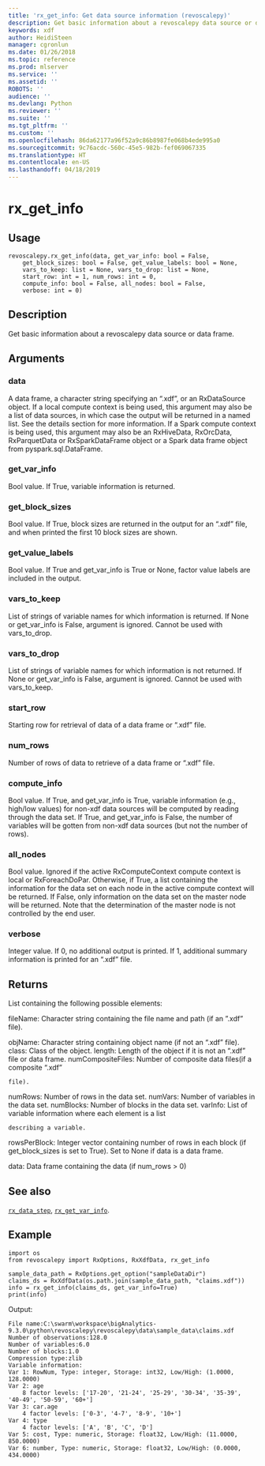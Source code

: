 ```yaml
---
title: 'rx_get_info: Get data source information (revoscalepy)'
description: Get basic information about a revoscalepy data source or data frame.
keywords: xdf
author: HeidiSteen
manager: cgronlun
ms.date: 01/26/2018
ms.topic: reference
ms.prod: mlserver
ms.service: ''
ms.assetid: ''
ROBOTS: ''
audience: ''
ms.devlang: Python
ms.reviewer: ''
ms.suite: ''
ms.tgt_pltfrm: ''
ms.custom: ''
ms.openlocfilehash: 86da62177a96f52a9c86b8987fe068b4ede995a0
ms.sourcegitcommit: 9c76acdc-560c-45e5-982b-fef069067335
ms.translationtype: HT
ms.contentlocale: en-US
ms.lasthandoff: 04/18/2019
---
```

# <a name="rxgetinfo"></a>rx_get_info


 


## <a name="usage"></a>Usage



```
revoscalepy.rx_get_info(data, get_var_info: bool = False,
    get_block_sizes: bool = False, get_value_labels: bool = None,
    vars_to_keep: list = None, vars_to_drop: list = None,
    start_row: int = 1, num_rows: int = 0,
    compute_info: bool = False, all_nodes: bool = False,
    verbose: int = 0)
```





## <a name="description"></a>Description

Get basic information about a revoscalepy data source or data frame.


## <a name="arguments"></a>Arguments


### <a name="data"></a>data

A data frame, a character string specifying an “.xdf”, or an RxDataSource object. If a local compute context is being used, this argument may also be a list of data sources, in which case the output will be returned in a named list. See the details section for more information.
If a Spark compute context is being used, this argument may also be an RxHiveData, RxOrcData, RxParquetData or RxSparkDataFrame object or a Spark data frame object from pyspark.sql.DataFrame.


### <a name="getvarinfo"></a>get_var_info

Bool value. If True, variable information is returned.


### <a name="getblocksizes"></a>get_block_sizes

Bool value. If True, block sizes are returned in the output for an “.xdf” file, and when printed the first 10 block sizes are shown.


### <a name="getvaluelabels"></a>get_value_labels

Bool value. If True and get_var_info is True or None, factor value labels are included in the output.


### <a name="varstokeep"></a>vars_to_keep

List of strings of variable names for which information is returned. If None or get_var_info is False, argument is ignored. Cannot be used with vars_to_drop.


### <a name="varstodrop"></a>vars_to_drop

List of strings of variable names for which information is not returned. If None or get_var_info is False, argument is ignored. Cannot be used with vars_to_keep.


### <a name="startrow"></a>start_row

Starting row for retrieval of data of a data frame or “.xdf” file.


### <a name="numrows"></a>num_rows

Number of rows of data to retrieve of a data frame or “.xdf” file.


### <a name="computeinfo"></a>compute_info

Bool value. If True, and get_var_info is True, variable information (e.g., high/low values) for non-xdf data sources will be computed by reading through the data set. If True, and get_var_info is False, the number of variables will be gotten from non-xdf data sources (but not the number of rows).


### <a name="allnodes"></a>all_nodes

Bool value. Ignored if the active RxComputeContext compute context is local or RxForeachDoPar. Otherwise, if True, a list containing the information for the data set on each node in the active compute context will be returned. If False, only information on the data set on the master node will be returned. Note that the determination of the master node is not controlled by the end user.


### <a name="verbose"></a>verbose

Integer value. If 0, no additional output is printed. If 1, additional summary information is printed for an “.xdf” file.


## <a name="returns"></a>Returns

List containing the following possible elements:

fileName: Character string containing the file name and path (if an ”.xdf” file).

objName: Character string containing object name (if not an “.xdf” file).
class: Class of the object.
length: Length of the object if it is not an “.xdf” file or data frame.
numCompositeFiles: Number of composite data files(if a composite “.xdf”

    file).

numRows: Number of rows in the data set.
numVars: Number of variables in the data set.
numBlocks: Number of blocks in the data set.
varInfo: List of variable information where each element is a list

    describing a variable.

rowsPerBlock: Integer vector containing number of rows in each block (if get_block_sizes is set to True). Set to None if data is a data frame.

data: Data frame containing the data (if num_rows > 0)


## <a name="see-also"></a>See also

[`rx_data_step`](rx-data-step.md), [`rx_get_var_info`](rx-get-var-info.md).


## <a name="example"></a>Example



```
import os
from revoscalepy import RxOptions, RxXdfData, rx_get_info

sample_data_path = RxOptions.get_option("sampleDataDir")
claims_ds = RxXdfData(os.path.join(sample_data_path, "claims.xdf"))
info = rx_get_info(claims_ds, get_var_info=True)
print(info)
```


Output:



```
File name:C:\swarm\workspace\bigAnalytics-9.3.0\python\revoscalepy\revoscalepy\data\sample_data\claims.xdf
Number of observations:128.0
Number of variables:6.0
Number of blocks:1.0
Compression type:zlib
Variable information: 
Var 1: RowNum, Type: integer, Storage: int32, Low/High: (1.0000, 128.0000)
Var 2: age
    8 factor levels: ['17-20', '21-24', '25-29', '30-34', '35-39', '40-49', '50-59', '60+']
Var 3: car.age
    4 factor levels: ['0-3', '4-7', '8-9', '10+']
Var 4: type
    4 factor levels: ['A', 'B', 'C', 'D']
Var 5: cost, Type: numeric, Storage: float32, Low/High: (11.0000, 850.0000)
Var 6: number, Type: numeric, Storage: float32, Low/High: (0.0000, 434.0000)
```

